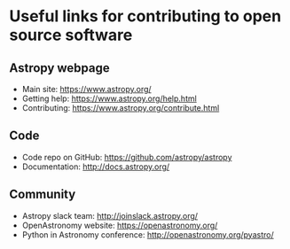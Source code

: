 # Useful links for contributing to open source software

## Astropy webpage
- Main site: https://www.astropy.org/
- Getting help: https://www.astropy.org/help.html
- Contributing: https://www.astropy.org/contribute.html

## Code
- Code repo on GitHub: https://github.com/astropy/astropy
- Documentation: http://docs.astropy.org/

## Community
- Astropy slack team: http://joinslack.astropy.org/
- OpenAstronomy website: https://openastronomy.org/
- Python in Astronomy conference: http://openastronomy.org/pyastro/
